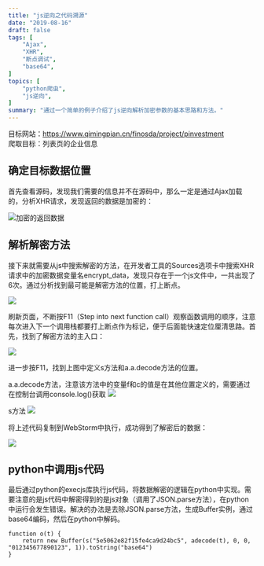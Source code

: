 ```yaml
---
title: "js逆向之代码溯源"
date: "2019-08-16"
draft: false
tags: [
    "Ajax",
    "XHR",
    "断点调试",
    "base64",
]
topics: [
    "python爬虫",
    "js逆向",
]
summary: "通过一个简单的例子介绍了js逆向解析加密参数的基本思路和方法。"
---
```


目标网站：https://www.qimingpian.cn/finosda/project/pinvestment <br>
爬取目标：列表页的企业信息

## 确定目标数据位置
首先查看源码，发现我们需要的信息并不在源码中，那么一定是通过Ajax加载的，分析XHR请求，发现返回的数据是加密的：

![加密的返回数据](/post/pics/1/1_1.png)
## 解析解密方法
接下来就需要从js中搜索解密的方法，在开发者工具的Sources选项卡中搜索XHR请求中的加密数据变量名encrypt_data，发现只存在于一个js文件中，一共出现了6次。通过分析找到最可能是解密方法的位置，打上断点。

![](/post/pics/1/1_2.png)

刷新页面，不断按F11（Step into next function call）观察函数调用的顺序，注意每次进入下一个调用栈都要打上断点作为标记，便于后面能快速定位厘清思路。首先，找到了解密方法的主入口：

![](/post/pics/1/1_3.png)

进一步按F11，找到上图中定义s方法和a.a.decode方法的位置。

a.a.decode方法，注意该方法中的变量f和c的值是在其他位置定义的，需要通过在控制台调用console.log()获取
![](/post/pics/1/1_4.png)

s方法
![](/post/pics/1/1_5.png)

将上述代码复制到WebStorm中执行，成功得到了解密后的数据：

![](/post/pics/1/1_6.png)

## python中调用js代码
最后通过python的execjs库执行js代码，将数据解密的逻辑在python中实现。需要注意的是js代码中解密得到的是js对象（调用了JSON.parse方法），在python中运行会发生错误。解决的办法是去除JSON.parse方法，生成Buffer实例，通过base64编码，然后在python中解码。
```
function o(t) {
    return new Buffer(s("5e5062e82f15fe4ca9d24bc5", adecode(t), 0, 0, "012345677890123", 1)).toString("base64")
}
```